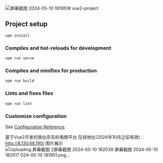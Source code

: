 ![屏幕截图 2024-05-10 181951](https://github.com/baozi311/vue2-sph-project/assets/138496935/a670f07c-ec9a-4811-90aa-334a4739a51f)# vue2-project

## Project setup
```
npm install
```

### Compiles and hot-reloads for development
```
npm run serve
```

### Compiles and minifies for production
```
npm run build
```

### Lints and fixes files
```
npm run lint
```

### Customize configuration
See [Configuration Reference](https://cli.vuejs.org/config/).


基于Vue2开发的类似京东的电商平台
在线地址(2024年10月之前有效)：http://8.130.66.190/
图片展示![Uploading 屏幕截图 2![屏幕截图 2024-05-10 182039](https://github.com/baozi311/vue2-sph-project/assets/138496935/9634e02c-3fdd-4e25-b28f-2876d7ff0ac8)
![屏幕截图 2024-05-10 182017](https://github.com/baozi311/vue2-sph-project/assets/138496935/293481be-e609-472e-a8f1-750e9dd29cf5)
024-05-10 181951.png…]()
